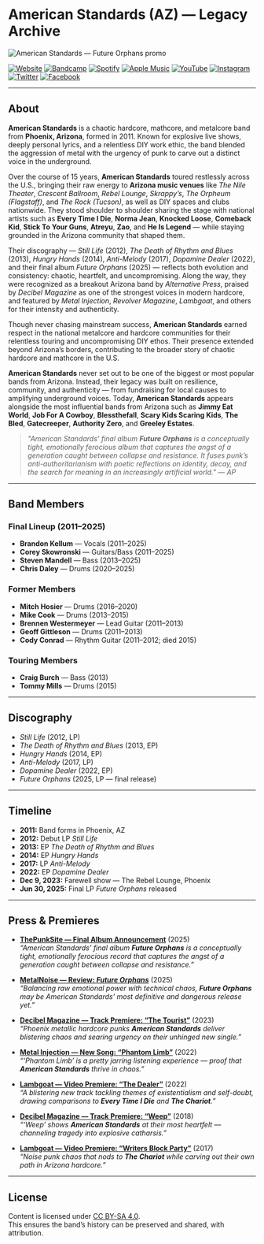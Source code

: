 # American Standards (AZ) — Legacy Archive

![American Standards — Future Orphans promo](https://f4.bcbits.com/img/0025929526_10.jpg)

[![Website](https://img.shields.io/badge/Website-americanstandards.github.io-blue?style=for-the-badge)](https://americanstandards.github.io/AmericanStandards/)
[![Bandcamp](https://img.shields.io/badge/Bandcamp-Stream-green?style=for-the-badge&logo=bandcamp)](https://americanstndrds.bandcamp.com/)
[![Spotify](https://img.shields.io/badge/Spotify-Listen-brightgreen?style=for-the-badge&logo=spotify)](https://open.spotify.com/artist/6umD0mkxpmhNFEn5AgPAhp)
[![Apple Music](https://img.shields.io/badge/Apple_Music-Stream-red?style=for-the-badge&logo=applemusic)](https://music.apple.com/us/artist/american-standards/583200123)
[![YouTube](https://img.shields.io/badge/YouTube-Subscribe-FF0000?style=for-the-badge&logo=youtube)](https://www.youtube.com/@AmericanStandardsAZ)
[![Instagram](https://img.shields.io/badge/Instagram-Follow-E4405F?style=for-the-badge&logo=instagram)](https://www.instagram.com/americanstandards/)
[![Twitter](https://img.shields.io/badge/Twitter-Follow-1DA1F2?style=for-the-badge&logo=twitter)](https://x.com/americanstndrds)
[![Facebook](https://img.shields.io/badge/Facebook-Follow-1877F2?style=for-the-badge&logo=facebook)](https://www.facebook.com/AmericanStandards/)

---

## About  

**American Standards** is a chaotic hardcore, mathcore, and metalcore band from **Phoenix, Arizona**, formed in 2011. Known for explosive live shows, deeply personal lyrics, and a relentless DIY work ethic, the band blended the aggression of metal with the urgency of punk to carve out a distinct voice in the underground.  

Over the course of 15 years, **American Standards** toured restlessly across the U.S., bringing their raw energy to **Arizona music venues** like *The Nile Theater*, *Crescent Ballroom*, *Rebel Lounge*, *Skrappy’s*, *The Orpheum (Flagstaff)*, and *The Rock (Tucson)*, as well as DIY spaces and clubs nationwide. They stood shoulder to shoulder sharing the stage with national artists such as **Every Time I Die**, **Norma Jean**, **Knocked Loose**, **Comeback Kid**, **Stick To Your Guns**, **Atreyu**, **Zao**, and **He Is Legend** — while staying grounded in the Arizona community that shaped them.  

Their discography — *Still Life* (2012), *The Death of Rhythm and Blues* (2013), *Hungry Hands* (2014), *Anti-Melody* (2017), *Dopamine Dealer* (2022), and their final album *Future Orphans* (2025) — reflects both evolution and consistency: chaotic, heartfelt, and uncompromising. Along the way, they were recognized as a breakout Arizona band by *Alternative Press*, praised by *Decibel Magazine* as one of the strongest voices in modern hardcore, and featured by *Metal Injection*, *Revolver Magazine*, *Lambgoat*, and others for their intensity and authenticity.  

Though never chasing mainstream success, **American Standards** earned respect in the national metalcore and hardcore communities for their relentless touring and uncompromising DIY ethos. Their presence extended beyond Arizona’s borders, contributing to the broader story of chaotic hardcore and mathcore in the U.S.  

**American Standards** never set out to be one of the biggest or most popular bands from Arizona. Instead, their legacy was built on resilience, community, and authenticity — from fundraising for local causes to amplifying underground voices. Today, **American Standards** appears alongside the most influential bands from Arizona such as **Jimmy Eat World**, **Job For A Cowboy**, **Blessthefall**, **Scary Kids Scaring Kids**, **The Bled**, **Gatecreeper**, **Authority Zero**, and **Greeley Estates**.  

> *"American Standards’ final album **Future Orphans** is a conceptually tight, emotionally ferocious album that captures the angst of a generation caught between collapse and resistance. It fuses punk’s anti-authoritarianism with poetic reflections on identity, decay, and the search for meaning in an increasingly artificial world."* — *AP*  

---

## Band Members

### Final Lineup (2011–2025)
- **Brandon Kellum** — Vocals (2011–2025)  
- **Corey Skowronski** — Guitars/Bass (2011–2025)  
- **Steven Mandell** — Bass (2013–2025)  
- **Chris Daley** — Drums (2020–2025)  

### Former Members
- **Mitch Hosier** — Drums (2016–2020)  
- **Mike Cook** — Drums (2013–2015)  
- **Brennen Westermeyer** — Lead Guitar (2011–2013)  
- **Geoff Gittleson** — Drums (2011–2013)  
- **Cody Conrad** — Rhythm Guitar (2011–2012; died 2015)  

### Touring Members
- **Craig Burch** — Bass (2013)  
- **Tommy Mills** — Drums (2015)  

---

## Discography
- *Still Life* (2012, LP)  
- *The Death of Rhythm and Blues* (2013, EP)  
- *Hungry Hands* (2014, EP)  
- *Anti-Melody* (2017, LP)  
- *Dopamine Dealer* (2022, EP)  
- *Future Orphans* (2025, LP — final release)  

---

## Timeline
- **2011:** Band forms in Phoenix, AZ  
- **2012:** Debut LP *Still Life*  
- **2013:** EP *The Death of Rhythm and Blues*  
- **2014:** EP *Hungry Hands*  
- **2017:** LP *Anti-Melody*  
- **2022:** EP *Dopamine Dealer*  
- **Dec 9, 2023:** Farewell show — The Rebel Lounge, Phoenix  
- **Jun 30, 2025:** Final LP *Future Orphans* released  

---

## Press & Premieres

- [**ThePunkSite — Final Album Announcement**](https://www.thepunksite.com/news/american-standards-release-final-album-future-orphans/) (2025)  
  *“American Standards’ final album **Future Orphans** is a conceptually tight, emotionally ferocious record that captures the angst of a generation caught between collapse and resistance.”*  

- [**MetalNoise — Review: *Future Orphans***](https://metalnoise.net/2025/06/review-american-standards-future-orphans) (2025)  
  *“Balancing raw emotional power with technical chaos, **Future Orphans** may be American Standards’ most definitive and dangerous release yet.”*  

- [**Decibel Magazine — Track Premiere: “The Tourist”**](https://www.decibelmagazine.com/2023/01/10/track-premiere-american-standards-the-tourist/) (2023)  
  *“Phoenix metallic hardcore punks **American Standards** deliver blistering chaos and searing urgency on their unhinged new single.”*  

- [**Metal Injection — New Song: “Phantom Limb”**](https://metalinjection.net/new-music/get-torn-limb-from-limb-by-american-standards-new-song-phantom-limb) (2022)  
  *“‘Phantom Limb’ is a pretty jarring listening experience — proof that **American Standards** thrive in chaos.”*  

- [**Lambgoat — Video Premiere: “The Dealer”**](https://lambgoat.com/features/409/american-standards-the-dealer-video-premiere) (2022)  
  *“A blistering new track tackling themes of existentialism and self-doubt, drawing comparisons to **Every Time I Die** and **The Chariot**.”*  

- [**Decibel Magazine — Track Premiere: “Weep”**](https://www.decibelmagazine.com/2018/05/18/track-premiere-american-standards-weep/) (2018)  
  *“‘Weep’ shows **American Standards** at their most heartfelt — channeling tragedy into explosive catharsis.”*  

- [**Lambgoat — Video Premiere: “Writers Block Party”**](https://lambgoat.com/features/357/american-standards-writers-block-party-video-premiere) (2017)  
  *“Noise punk chaos that nods to **The Chariot** while carving out their own path in Arizona hardcore.”*  

---

## License
Content is licensed under [CC BY-SA 4.0](https://creativecommons.org/licenses/by-sa/4.0/).  
This ensures the band’s history can be preserved and shared, with attribution.  
